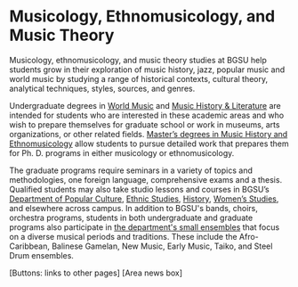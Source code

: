 # Musicology, Ethnomusicology, and Music Theory

Musicology, ethnomusicology, and music theory studies at BGSU help students grow in their exploration of music history, jazz, popular music and world music by studying a range of historical contexts, cultural theory, analytical techniques, styles, sources, and genres.

Undergraduate degrees in [World Music](link) and [Music History & Literature](link) are intended for students who are interested in these academic areas and who wish to prepare themselves for graduate school or work in museums, arts organizations, or other related fields. [Master’s degrees in Music History and Ethnomusicology](link) allow students to pursue detailed work that prepares them for Ph. D. programs in either musicology or ethnomusicology.

The graduate programs require seminars in a variety of topics and methodologies, one foreign language, comprehensive exams and a thesis. Qualified students may also take studio lessons and courses in BGSU’s [Department of Popular Culture](link), [Ethnic Studies](link), [History](link), [Women’s Studies](link), and elsewhere across campus. In addition to BGSU's bands, choirs, orchestra programs, students in both undergraduate and graduate programs also participate in [the department's small ensembles](link) that focus on a diverse musical periods and traditions. These include the Afro-Caribbean, Balinese Gamelan, New Music, Early Music, Taiko, and Steel Drum ensembles.

[Buttons: links to other pages]
[Area news box]
